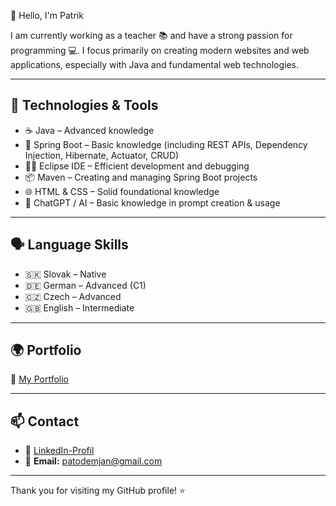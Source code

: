👋 Hello, I'm Patrik

I am currently working as a teacher 📚 and have a strong passion for programming 💻.
I focus primarily on creating modern websites and web applications, especially with Java and fundamental web technologies.

---

## 💼 Technologies & Tools

- ☕ Java – Advanced knowledge
- 🌱 Spring Boot – Basic knowledge (including REST APIs, Dependency Injection, Hibernate, Actuator, CRUD)
- 🧑‍💻 Eclipse IDE – Efficient development and debugging
- 📦 Maven – Creating and managing Spring Boot projects
- 🌐 HTML & CSS – Solid foundational knowledge
- 🤖 ChatGPT / AI – Basic knowledge in prompt creation & usage

---

## 🗣️ Language Skills

- 🇸🇰 Slovak – Native
- 🇩🇪 German – Advanced (C1)
- 🇨🇿 Czech – Advanced
- 🇬🇧 English – Intermediate

---

## 🌍 Portfolio
🔗 [My Portfolio](https://patodemjan.github.io/Portfolio/index.html)

---

## 📫 Contact
- 💼 [LinkedIn-Profil](https://www.linkedin.com/in/patrik-demjan-90602429b/)
- 📧 **Email:** [patodemjan@gmail.com](mailto:patodemjan@gmail.com)

---

Thank you for visiting my GitHub profile! ⭐
